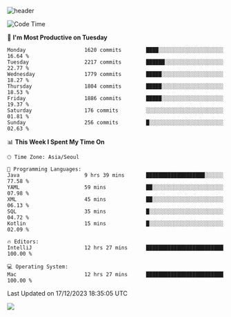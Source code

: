 ![header](https://capsule-render.vercel.app/api?type=Egg&color=timeAuto&height=300&section=header&text=PoPo&fontSize=90&animation=fadeIn)

  <!--START_SECTION:waka-->
![Code Time](http://img.shields.io/badge/Code%20Time-1%2C308%20hrs%2054%20mins-blue)

📅 **I'm Most Productive on Tuesday** 

```text
Monday                   1620 commits        ████░░░░░░░░░░░░░░░░░░░░░   16.64 % 
Tuesday                  2217 commits        ██████░░░░░░░░░░░░░░░░░░░   22.77 % 
Wednesday                1779 commits        █████░░░░░░░░░░░░░░░░░░░░   18.27 % 
Thursday                 1804 commits        █████░░░░░░░░░░░░░░░░░░░░   18.53 % 
Friday                   1886 commits        █████░░░░░░░░░░░░░░░░░░░░   19.37 % 
Saturday                 176 commits         ░░░░░░░░░░░░░░░░░░░░░░░░░   01.81 % 
Sunday                   256 commits         █░░░░░░░░░░░░░░░░░░░░░░░░   02.63 % 
```


📊 **This Week I Spent My Time On** 

```text
🕑︎ Time Zone: Asia/Seoul

💬 Programming Languages: 
Java                     9 hrs 39 mins       ███████████████████░░░░░░   77.58 % 
YAML                     59 mins             ██░░░░░░░░░░░░░░░░░░░░░░░   07.98 % 
XML                      45 mins             ██░░░░░░░░░░░░░░░░░░░░░░░   06.13 % 
SQL                      35 mins             █░░░░░░░░░░░░░░░░░░░░░░░░   04.72 % 
Kotlin                   15 mins             █░░░░░░░░░░░░░░░░░░░░░░░░   02.09 % 

🔥 Editors: 
IntelliJ                 12 hrs 27 mins      █████████████████████████   100.00 % 

💻 Operating System: 
Mac                      12 hrs 27 mins      █████████████████████████   100.00 % 
```


 Last Updated on 17/12/2023 18:35:05 UTC
<!--END_SECTION:waka-->



<img src="https://capsule-render.vercel.app/api?type=Egg&color=timeAuto&height=300&section=footer&text=PoPo&fontSize=90&animation=fadeIn&reversal=true" />
